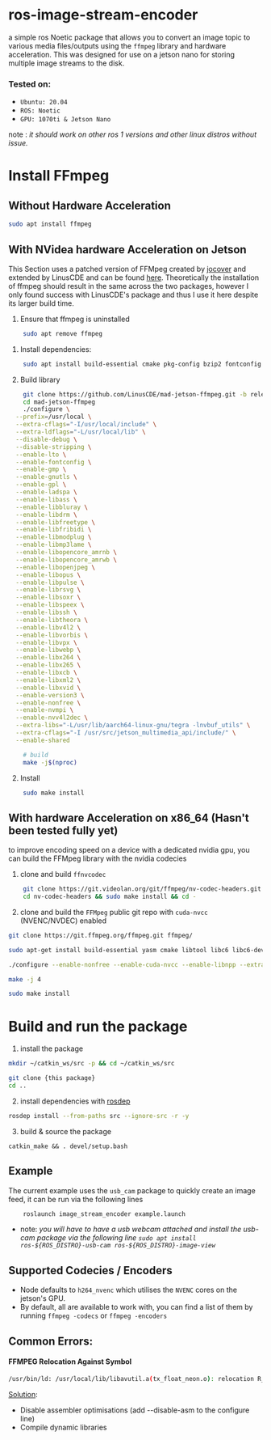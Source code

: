 # ros-image-stream-encoder
a simple ros Noetic package that allows you to convert an image topic to various media files/outputs using the `ffmpeg` library and hardware acceleration. This was designed for use on a jetson nano for storing multiple image streams to the disk.

### Tested on:
- `Ubuntu: 20.04`
- `ROS: Noetic`
- `GPU: 1070ti & Jetson Nano `

note : *it should work on other ros 1 versions and other linux distros without issue.*


# Install FFmpeg

## Without Hardware Acceleration

```bash
sudo apt install ffmpeg
```


## With NVidea hardware Acceleration on Jetson

This Section uses a patched version of FFMpeg created by [jocover](https://github.com/jocover/jetson-ffmpeg) and extended by LinusCDE and can be found [here](https://github.com/LinusCDE/mad-jetson-ffmpeg). Theoretically the installation of ffmpeg should result in the same across the two packages, however I only found success with LinusCDE's package and thus I use it here despite its larger build time.
1. Ensure that ffmpeg is uninstalled 
```bash
    sudo apt remove ffmpeg
```
1. Install dependencies:
```bash
    sudo apt install build-essential cmake pkg-config bzip2 fontconfig libfribidi{0,-dev} gmpc{,-dev} gnutls-bin lame libass{9,-dev} libavc1394-{0,dev} libbluray{2,-dev} libdrm{2,-dev} libfreetype6{,-dev} libmodplug{1,-dev} libraw1394-{11,dev} librsvg2{-2,-dev} libsoxr{0,-dev} libtheora{0,-dev} libva{2,-dev} libva-drm2 libva-x11-2 libvdpau{1,-dev} libvorbisenc2 libvorbis{0a,-dev} libvpx{6,-dev} libwebp{6,-dev} libx11{-6,-dev} libx264-{155,dev} libx265-{179,dev} libxcb1{,-dev} libxext{6,-dev} libxml2{,-dev} libxv{1,-dev} libxvidcore{4,-dev} libopencore-amr{nb0,nb-dev,wb0,wb-dev} opus-tools libsdl2-dev speex v4l-utils zlib1g{,-dev} libopenjp2-7{,-dev} libssh-{4,dev} libspeex{1,-dev} libgmp-dev libgnutls28-dev libladspa-ocaml-dev libmp3lame{0,-dev} libopus{0,-dev} libv4l-{0,dev}
```
2. Build library
```bash
    git clone https://github.com/LinusCDE/mad-jetson-ffmpeg.git -b release/6.0
    cd mad-jetson-ffmpeg
    ./configure \
  --prefix=/usr/local \
  --extra-cflags="-I/usr/local/include" \
  --extra-ldflags="-L/usr/local/lib" \
  --disable-debug \
  --disable-stripping \
  --enable-lto \
  --enable-fontconfig \
  --enable-gmp \
  --enable-gnutls \
  --enable-gpl \
  --enable-ladspa \
  --enable-libass \
  --enable-libbluray \
  --enable-libdrm \
  --enable-libfreetype \
  --enable-libfribidi \
  --enable-libmodplug \
  --enable-libmp3lame \
  --enable-libopencore_amrnb \
  --enable-libopencore_amrwb \
  --enable-libopenjpeg \
  --enable-libopus \
  --enable-libpulse \
  --enable-librsvg \
  --enable-libsoxr \
  --enable-libspeex \
  --enable-libssh \
  --enable-libtheora \
  --enable-libv4l2 \
  --enable-libvorbis \
  --enable-libvpx \
  --enable-libwebp \
  --enable-libx264 \
  --enable-libx265 \
  --enable-libxcb \
  --enable-libxml2 \
  --enable-libxvid \
  --enable-version3 \
  --enable-nonfree \
  --enable-nvmpi \
  --enable-nvv4l2dec \
  --extra-libs="-L/usr/lib/aarch64-linux-gnu/tegra -lnvbuf_utils" \
  --extra-cflags="-I /usr/src/jetson_multimedia_api/include/" \
  --enable-shared

    # build
    make -j$(nproc)
```
2. Install
```bash
    sudo make install
```


## With hardware Acceleration on x86_64 (Hasn't been tested fully yet)

to improve encoding speed on a device with a dedicated nvidia gpu, you can build the FFMpeg library with the nvidia codecies
1. clone and build `ffnvcodec`
```bash
    git clone https://git.videolan.org/git/ffmpeg/nv-codec-headers.git
    cd nv-codec-headers && sudo make install && cd -
```
2. clone and build the `FFMpeg` public git repo with `cuda-nvcc` (NVENC/NVDEC) enabled 
```bash
git clone https://git.ffmpeg.org/ffmpeg.git ffmpeg/

sudo apt-get install build-essential yasm cmake libtool libc6 libc6-dev unzip wget libnuma1 libnuma-dev

./configure --enable-nonfree --enable-cuda-nvcc --enable-libnpp --extra-cflags=-I/usr/local/cuda/include --extra-ldflags=-L/usr/local/cuda/lib64 --disable-static --enable-shared

make -j 4
```

```bash
sudo make install
```


# Build and run the package

1. install the package
```bash
mkdir ~/catkin_ws/src -p && cd ~/catkin_ws/src

git clone {this package} 
cd ..
```

2. install dependencies with [rosdep](http://wiki.ros.org/rosdep)
```bash
rosdep install --from-paths src --ignore-src -r -y
```
3. build & source the package
```
catkin_make && . devel/setup.bash
```



## Example

The current example uses the `usb_cam` package to quickly create an image feed, it can be run via the following lines

```bash
    roslaunch image_stream_encoder example.launch
```
- note: *you will have to have a usb webcam attached and install the usb-cam package via the following line `sudo apt install ros-${ROS_DISTRO}-usb-cam ros-${ROS_DISTRO}-image-view`*

## Supported Codecies / Encoders
- Node defaults to `h264_nvenc`  which utilises the `NVENC` cores on the jetson's GPU.
- By default, all are available to work with, you can find a list of them by running `ffmpeg -codecs` or `ffmpeg -encoders`


## Common Errors:

#### FFMPEG Relocation Against Symbol
```bash
/usr/bin/ld: /usr/local/lib/libavutil.a(tx_float_neon.o): relocation R_AARCH64_ADR_PREL_PG_HI21 against symbol `ff_tx_tab_2048_float' which may bind externally can not be used when making a shared object; recompile with -fPIC

```
[Solution](https://stackoverflow.com/questions/13812185/how-to-recompile-with-fpic):
- Disable assembler optimisations (add --disable-asm to the configure line)
- Compile dynamic libraries
